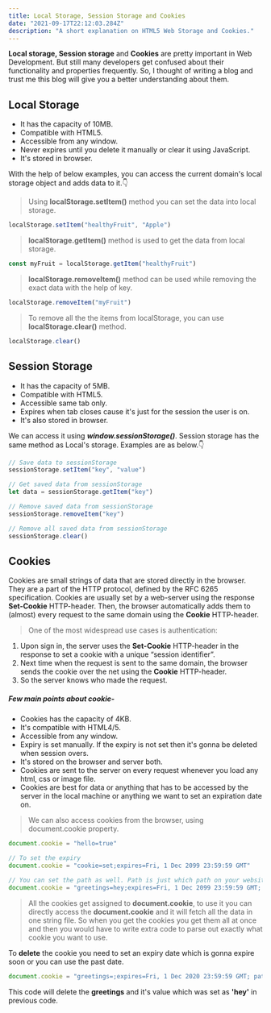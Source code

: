 ```yaml
---
title: Local Storage, Session Storage and Cookies
date: "2021-09-17T22:12:03.284Z"
description: "A short explanation on HTML5 Web Storage and Cookies."
---
```


**Local storage, Session storage** and **Cookies** are pretty important in Web Development. But still many developers get confused about their functionality and properties frequently. So, I thought of writing a blog and trust me this blog will give you a better understanding about them.

## Local Storage

- It has the capacity of 10MB.
- Compatible with HTML5.
- Accessible from any window.
- Never expires until you delete it manually or clear it using JavaScript.
- It's stored in browser.

With the help of below examples, you can access the current domain's local storage object and adds data to it.👇

> Using **localStorage.setItem()** method you can set the data into local storage.

```javascript
localStorage.setItem("healthyFruit", "Apple")
```

> **localStorage.getItem()** method is used to get the data from local storage.

```javascript
const myFruit = localStorage.getItem("healthyFruit")
```

> **localStorage.removeItem()** method can be used while removing the exact data with the help of key.

```javascript
localStorage.removeItem("myFruit")
```

> To remove all the the items from localStorage, you can use **localStorage.clear()** method.

```javascript
localStorage.clear()
```

## Session Storage

- It has the capacity of 5MB.
- Compatible with HTML5.
- Accessible same tab only.
- Expires when tab closes cause it's just for the session the user is on.
- It's also stored in browser.

We can access it using **_window.sessionStorage()_**. Session storage has the same method as Local's storage. Examples are as below.👇

```javascript
// Save data to sessionStorage
sessionStorage.setItem("key", "value")

// Get saved data from sessionStorage
let data = sessionStorage.getItem("key")

// Remove saved data from sessionStorage
sessionStorage.removeItem("key")

// Remove all saved data from sessionStorage
sessionStorage.clear()
```

## Cookies

Cookies are small strings of data that are stored directly in the browser. They are a part of the HTTP protocol, defined by the RFC 6265 specification. Cookies are usually set by a web-server using the response **Set-Cookie** HTTP-header. Then, the browser automatically adds them to (almost) every request to the same domain using the **Cookie** HTTP-header.

> One of the most widespread use cases is authentication:

1. Upon sign in, the server uses the **Set-Cookie** HTTP-header in the response to set a cookie with a unique “session identifier”.
2. Next time when the request is sent to the same domain, the browser sends the cookie over the net using the **Cookie** HTTP-header.
3. So the server knows who made the request.

##### Few main points about cookie-

- Cookies has the capacity of 4KB.
- It's compatible with HTML4/5.
- Accessible from any window.
- Expiry is set manually. If the expiry is not set then it's gonna be deleted when session overs.
- It's stored on the browser and server both.
- Cookies are sent to the server on every request whenever you load any html, css or image file.
- Cookies are best for data or anything that has to be accessed by the server in the local machine or anything we want to set an expiration date on.

> We can also access cookies from the browser, using document.cookie property.

```javascript
document.cookie = "hello=true"

// To set the expiry
document.cookie = "cookie=set;expires=Fri, 1 Dec 2099 23:59:59 GMT"

// You can set the path as well. Path is just which path on your website the cookie is associated with
document.cookie = "greetings=hey;expires=Fri, 1 Dec 2099 23:59:59 GMT; path=/"
```

> All the cookies get assigned to **document.cookie**, to use it you can directly access the **document.cookie** and it will fetch all the data in one string file. So when you get the cookies you get them all at once and then you would have to write extra code to parse out exactly what cookie you want to use.

To **delete** the cookie you need to set an expiry date which is gonna expire soon or you can use the past date.

```javascript
document.cookie = "greetings=;expires=Fri, 1 Dec 2020 23:59:59 GMT; path=/"
```

This code will delete the **greetings** and it's value which was set as **'hey'** in previous code.

